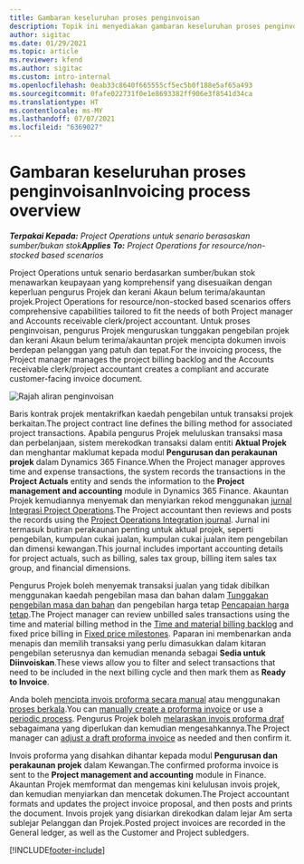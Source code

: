 ```yaml
---
title: Gambaran keseluruhan proses penginvoisan
description: Topik ini menyediakan gambaran keseluruhan proses penginvoisan dalam Project Operations untuk senario berdasarkan sumber/bukan stok.
author: sigitac
ms.date: 01/29/2021
ms.topic: article
ms.reviewer: kfend
ms.author: sigitac
ms.custom: intro-internal
ms.openlocfilehash: 0eab33c8640f665555cf5ec5b0f188e5af65a493
ms.sourcegitcommit: 0fafe022731f0e1e8693382ff906e3f8541d34ca
ms.translationtype: HT
ms.contentlocale: ms-MY
ms.lasthandoff: 07/07/2021
ms.locfileid: "6369027"
---
```

# <a name="invoicing-process-overview"></a><span data-ttu-id="99a97-103">Gambaran keseluruhan proses penginvoisan</span><span class="sxs-lookup"><span data-stu-id="99a97-103">Invoicing process overview</span></span>

<span data-ttu-id="99a97-104">_**Terpakai Kepada:** Project Operations untuk senario berasaskan sumber/bukan stok_</span><span class="sxs-lookup"><span data-stu-id="99a97-104">_**Applies To:** Project Operations for resource/non-stocked based scenarios_</span></span>

<span data-ttu-id="99a97-105">Project Operations untuk senario berdasarkan sumber/bukan stok menawarkan keupayaan yang komprehensif yang disesuaikan dengan keperluan pengurus Projek dan kerani Akaun belum terima/akauntan projek.</span><span class="sxs-lookup"><span data-stu-id="99a97-105">Project Operations for resource/non-stocked based scenarios offers comprehensive capabilities tailored to fit the needs of both Project manager and Accounts receivable clerk/project accountant.</span></span> <span data-ttu-id="99a97-106">Untuk proses penginvoisan, pengurus Projek menguruskan tunggakan pengebilan projek dan kerani Akaun belum terima/akauntan projek mencipta dokumen invois berdepan pelanggan yang patuh dan tepat.</span><span class="sxs-lookup"><span data-stu-id="99a97-106">For the invoicing process, the Project manager manages the project billing backlog and the Accounts receivable clerk/project accountant creates a compliant and accurate customer-facing invoice document.</span></span>

![Rajah aliran penginvoisan](./media/invoicing-flow.png)

<span data-ttu-id="99a97-108">Baris kontrak projek mentakrifkan kaedah pengebilan untuk transaksi projek berkaitan.</span><span class="sxs-lookup"><span data-stu-id="99a97-108">The project contract line defines the billing method for associated project transactions.</span></span> <span data-ttu-id="99a97-109">Apabila pengurus Projek meluluskan transaksi masa dan perbelanjaan, sistem merekodkan transaksi dalam entiti **Aktual Projek** dan menghantar maklumat kepada modul **Pengurusan dan perakaunan projek** dalam Dynamics 365 Finance.</span><span class="sxs-lookup"><span data-stu-id="99a97-109">When the Project manager approves time and expense transactions, the system records the transactions in the **Project Actuals** entity and sends the information to the **Project management and accounting** module in Dynamics 365 Finance.</span></span> <span data-ttu-id="99a97-110">Akauntan Projek kemudiannya menyemak dan menyiarkan rekod menggunakan [jurnal Integrasi Project Operations](../project-accounting/project-operations-integration-journal.md).</span><span class="sxs-lookup"><span data-stu-id="99a97-110">The Project accountant then reviews and posts the records using the [Project Operations Integration journal](../project-accounting/project-operations-integration-journal.md).</span></span> <span data-ttu-id="99a97-111">Jurnal ini termasuk butiran perakaunan penting untuk aktual projek, seperti pengebilan, kumpulan cukai jualan, kumpulan cukai jualan item pengebilan dan dimensi kewangan.</span><span class="sxs-lookup"><span data-stu-id="99a97-111">This journal includes important accounting details for project actuals, such as billing, sales tax group, billing item sales tax group, and financial dimensions.</span></span>

<span data-ttu-id="99a97-112">Pengurus Projek boleh menyemak transaksi jualan yang tidak dibilkan menggunakan kaedah pengebilan masa dan bahan dalam [Tunggakan pengebilan masa dan bahan](../proforma-invoicing/manage-billing-backlog.md#time-and-material-billing-backlog) dan pengebilan harga tetap [Pencapaian harga tetap](../proforma-invoicing/manage-billing-backlog.md#fixed-price-milestones).</span><span class="sxs-lookup"><span data-stu-id="99a97-112">The Project manager can review unbilled sales transactions using the time and material billing method in the [Time and material billing backlog](../proforma-invoicing/manage-billing-backlog.md#time-and-material-billing-backlog) and fixed price billing in [Fixed price milestones](../proforma-invoicing/manage-billing-backlog.md#fixed-price-milestones).</span></span> <span data-ttu-id="99a97-113">Paparan ini membenarkan anda menapis dan memilih transaksi yang perlu dimasukkan dalam kitaran pengebilan seterusnya dan kemudian menanda sebagai **Sedia untuk Diinvoiskan**.</span><span class="sxs-lookup"><span data-stu-id="99a97-113">These views allow you to filter and select transactions that need to be included in the next billing cycle and then mark them as **Ready to Invoice**.</span></span>

<span data-ttu-id="99a97-114">Anda boleh [mencipta invois proforma secara manual](../proforma-invoicing/create-manual-proforma-invoice.md) atau menggunakan [proses berkala](../proforma-invoicing/configure-automated-invoice-creation.md).</span><span class="sxs-lookup"><span data-stu-id="99a97-114">You can [manually create a proforma invoice](../proforma-invoicing/create-manual-proforma-invoice.md) or use a [periodic process](../proforma-invoicing/configure-automated-invoice-creation.md).</span></span> <span data-ttu-id="99a97-115">Pengurus Projek boleh [melaraskan invois proforma draf](../proforma-invoicing/manage-proforma-invoice.md) sebagaimana yang diperlukan dan kemudian mengesahkannya.</span><span class="sxs-lookup"><span data-stu-id="99a97-115">The Project manager can [adjust a draft proforma invoice](../proforma-invoicing/manage-proforma-invoice.md) as needed and then confirm it.</span></span>

<span data-ttu-id="99a97-116">Invois proforma yang disahkan dihantar kepada modul **Pengurusan dan perakaunan projek** dalam Kewangan.</span><span class="sxs-lookup"><span data-stu-id="99a97-116">The confirmed proforma invoice is sent to the **Project management and accounting** module in Finance.</span></span> <span data-ttu-id="99a97-117">Akauntan Projek memformat dan mengemas kini kelulusan invois projek, dan kemudian menyiarkan dan mencetak dokumen.</span><span class="sxs-lookup"><span data-stu-id="99a97-117">The Project accountant formats and updates the project invoice proposal, and then posts and prints the document.</span></span> <span data-ttu-id="99a97-118">Invois projek yang disiarkan direkodkan dalam lejar Am serta sublejar Pelanggan dan Projek.</span><span class="sxs-lookup"><span data-stu-id="99a97-118">Posted project invoices are recorded in the General ledger, as well as the Customer and Project subledgers.</span></span>


[!INCLUDE[footer-include](../includes/footer-banner.md)]